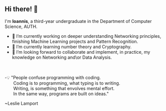 ### <h2>Hi there! 👋</h2>
I'm **Ioannis**, a third-year undergraduate in the Department of Computer Science, AUTH. <br/>

- 🔭 I’m currently working on deeper understanding Networking principles, finishing Machine Learning projects and Pattern Recognition.
- 🌱 I’m currently learning number theory and Cryptography.
- 💬 I’m looking forward to collaborate and implement, in practice, my knowledge on Networking and\or Data Analysis.

<br />
<br />
-💡 "People confuse programming with coding.<br />
&nbsp;&nbsp;&nbsp;&nbsp;&nbsp;&nbsp; Coding is to programming, what typing is to writing.<br />
&nbsp;&nbsp;&nbsp;&nbsp;&nbsp;&nbsp; Writing, is something that envolves mental effort.<br />
&nbsp;&nbsp;&nbsp;&nbsp;&nbsp;&nbsp; In the same way, programs are built on ideas."<br />

~Leslie Lamport
